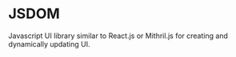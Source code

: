 # JSDOM
Javascript UI library similar to React.js or Mithril.js for creating and dynamically updating UI.
